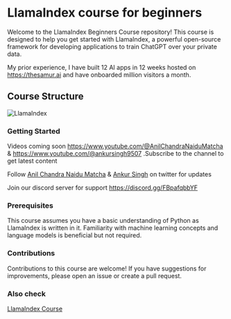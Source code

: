 # LlamaIndex course for beginners

Welcome to the LlamaIndex Beginners Course repository! This course is designed to help you get started with LlamaIndex, a powerful open-source framework for developing applications to train ChatGPT over your private data.

My prior experience, I have built 12 AI apps in 12 weeks hosted on https://thesamur.ai and have onboarded million visitors a month.

## Course Structure

![LlamaIndex](https://pbs.twimg.com/media/FxzWLvpWcAAaXJt?format=jpg&name=medium)

### Getting Started

Videos coming soon https://www.youtube.com/@AnilChandraNaiduMatcha & https://www.youtube.com/@ankursingh9507
.Subscribe to the channel to get latest content

Follow [Anil Chandra Naidu Matcha](https://twitter.com/matchaman11) & [Ankur Singh](https://twitter.com/ankur_maker) on twitter for updates

Join our discord server for support https://discord.gg/FBpafqbbYF

### Prerequisites

This course assumes you have a basic understanding of Python as LlamaIndex is written in it. Familiarity with machine learning concepts and language models is beneficial but not required.

### Contributions

Contributions to this course are welcome! If you have suggestions for improvements, please open an issue or create a pull request.

### Also check

[LlamaIndex Course](https://github.com/SamurAIGPT/langchain-course)
